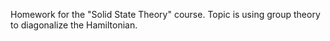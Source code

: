 Homework for the "Solid State Theory" course. Topic is using group theory to diagonalize the Hamiltonian. 